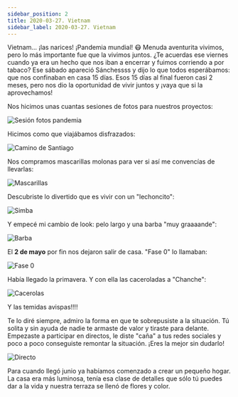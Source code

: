 ```yaml
---
sidebar_position: 2
title: 2020-03-27. Vietnam
sidebar_label: 2020-03-27. Vietnam
---
```


Vietnam... ¡las narices! ¡Pandemia mundial! 😷 Menuda aventurita vivimos, pero lo más importante fue que la vivimos juntos. ¿Te acuerdas ese viernes cuando ya era un hecho que nos iban a encerrar y fuimos corriendo a por tabaco? Ese sábado apareció Sánchessss y dijo lo que todos esperábamos: que nos confinaban en casa 15 días. Esos 15 días al final fueron casi 2 meses, pero nos dio la oportunidad de vivir juntos y ¡vaya que si la aprovechamos!

Nos hicimos unas cuantas sesiones de fotos para nuestros proyectos:

![Sesión fotos pandemia](./foto1.jpg)

Hicimos como que viajábamos disfrazados:

![Camino de Santiago](./foto2.jpg)

Nos compramos mascarillas molonas para ver si así me convencías de llevarlas:

![Mascarillas](./foto3.jpg)

Descubriste lo divertido que es vivir con un "lechoncito":

![Simba](./foto4.jpg)

Y empecé mi cambio de look: pelo largo y una barba "muy graaaande":

![Barba](./foto5.jpg)

El **2 de mayo** por fin nos dejaron salir de casa. "Fase 0" lo llamaban:

![Fase 0](./foto6.jpg)

Había llegado la primavera. Y con ella las caceroladas a "Chanche":

![Cacerolas](./foto7.jpg)

Y las temidas avispas!!!!

Te lo diré siempre, admiro la forma en que te sobrepusiste a la situación. Tú solita y sin ayuda de nadie te armaste de valor y tiraste para delante. Empezaste a participar en directos, le diste "caña" a tus redes sociales y poco a poco conseguiste remontar la situación. ¡Eres la mejor sin dudarlo!

![Directo](./foto8.jpg)

Para cuando llegó junio ya habíamos comenzado a crear un pequeño hogar. La casa era más luminosa, tenía esa clase de detalles que sólo tú puedes dar a la vida y nuestra terraza se llenó de flores y color.
